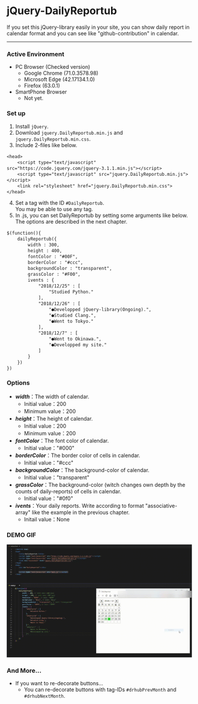 # jQuery-DailyReportub
If you set this jQuery-library easily in your site, you can show daily report in calendar format and you can see like "github-contribution" in calendar.

---
### Active Environment
- PC Browser (Checked version)
    - Google Chrome (71.0.3578.98)
    - Microsoft Edge (42.17134.1.0)
    - Firefox (63.0.1)
- SmartPhone Browser
    - Not yet.

### Set up
1. Install `jQuery`.
2. Download `jquery.DailyReportub.min.js` and `jquery.DailyReportub.min.css`.
3. Include 2-files like below.
```
<head>
    <script type="text/javascript" src="https://code.jquery.com/jquery-3.1.1.min.js"></script>
    <script type="text/javascript" src="jquery.DailyReportub.min.js"></script>
    <link rel="stylesheet" href="jquery.DailyReportub.min.css">
</head>
```
4. Set a tag with the ID `#DailyReportub`.  
You may be able to use any tag.
5. In .js, you can set DailyReportub by setting some arguments like below.  
The options are described in the next chapter.
```
$(function(){
    dailyReportub({
        width : 300,
        height : 400,
        fontColor : "#00F",
        borderColor : "#ccc",
        backgroundColor : "transparent",
        grassColor : "#F00",
        ivents : {
            "2018/12/25" : [
                "Studied Python."
            ],
            "2018/12/26" : [
                "●Developped jQuery-library(Ongoing).",
                "●Studied Clang.",
                "●Went to Tokyo."
            ],
            "2018/12/7" : [
                "●Went to Okinawa.",
                "●Developped my site."
            ]
        }
    })
})
```

### Options
- ***width***：The width of calendar.
    - Initial value：200
    - Minimum value：200
- ***height***：The height of calendar.
    - Initial value：200
    - Minimum value：200
- ***fontColor***：The font color of calendar.
    - Initial value："#000"
- ***borderColor***：The border color of cells in calendar.
    - Initial value："#ccc"
- ***backgroundColor***：The background-color of calendar.
    - Initial value："transparent"
- ***grassColor***：The background-color (witch changes own depth by the counts of daily-reports) of cells in calendar.
    - Initial value："#0f0"
- ***ivents***：Your daily reports. Write according to format "associative-array" like the example in the previous chapter.
    - Initail value：None

### DEMO GIF
![DEMO](https://github.com/KagenoMoheji/jQuery-DailyReportub/blob/media/media/DailyReportub.gif)

### And More...
- If you want to re-decorate buttons...
    - You can re-decorate buttons with tag-IDs `#drhubPrevMonth` and `#drhubNextMonth`.